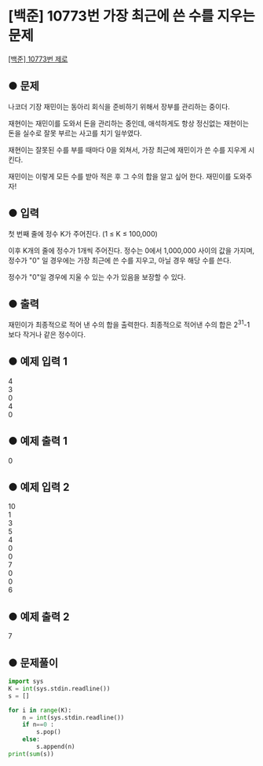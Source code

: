 # [백준] 10773번 가장 최근에 쓴 수를 지우는 문제
[[백준] 10773번 제로](https://www.acmicpc.net/problem/10773)  

## ● 문제
나코더 기장 재민이는 동아리 회식을 준비하기 위해서 장부를 관리하는 중이다.

재현이는 재민이를 도와서 돈을 관리하는 중인데, 애석하게도 항상 정신없는 재현이는 돈을 실수로 잘못 부르는 사고를 치기 일쑤였다.

재현이는 잘못된 수를 부를 때마다 0을 외쳐서, 가장 최근에 재민이가 쓴 수를 지우게 시킨다.

재민이는 이렇게 모든 수를 받아 적은 후 그 수의 합을 알고 싶어 한다. 재민이를 도와주자!

## ● 입력
첫 번째 줄에 정수 K가 주어진다. (1 ≤ K ≤ 100,000)

이후 K개의 줄에 정수가 1개씩 주어진다. 정수는 0에서 1,000,000 사이의 값을 가지며, 정수가 "0" 일 경우에는 가장 최근에 쓴 수를 지우고, 아닐 경우 해당 수를 쓴다.

정수가 "0"일 경우에 지울 수 있는 수가 있음을 보장할 수 있다.

## ● 출력
재민이가 최종적으로 적어 낸 수의 합을 출력한다. 최종적으로 적어낸 수의 합은 2<sup>31</sup>-1보다 작거나 같은 정수이다.

## ● 예제 입력 1
4  
3  
0  
4  
0  

## ● 예제 출력 1
0

## ● 예제 입력 2
10  
1  
3  
5  
4  
0  
0  
7  
0  
0  
6  

## ● 예제 출력 2
7 

## ● 문제풀이
```python
import sys
K = int(sys.stdin.readline())
s = []

for i in range(K):
    n = int(sys.stdin.readline())
    if n==0 :
        s.pop()
    else:
        s.append(n)
print(sum(s))
```
